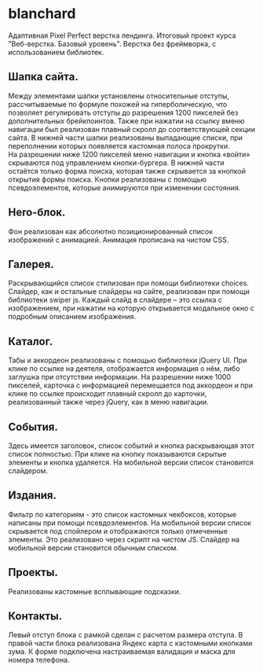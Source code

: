 # blanchard
Адаптивная Pixel Perfect верстка лендинга. Итоговый проект курса "Веб-верстка. Базовый уровень". Верстка без фреймворка, с использованием библиотек.  
## Шапка сайта.  
Между элементами шапки установлены относительные отступы, рассчитываемые по формуле похожей на гиперболическую, что позволяет регулировать отступы до разрешения 1200 пикселей без дополнительных брейкпоинтов. Также при нажатии на ссылку вменю навигации был реализован плавный скролл до соответствующей секции сайта. В нижней части шапки реализованы выпадающие списки, при переполнении которых появляется кастомная полоса прокрутки.  
На разрешении ниже 1200 пикселей меню навигации и кнопка «войти» скрываются под управлением кнопки-бургера. В нижней части остаётся только форма поиска, которая также скрывается за кнопкой открытия формы поиска. Кнопки реализованы с помощью псевдоэлементов, которые анимируются при изменении состояния.  
## Hero-блок.  
Фон реализован как абсолютно позиционированный список изображений с анимацией. Анимация прописана на чистом CSS.  
## Галерея.  
Раскрывающийся список стилизован при помощи библиотеки choices. Слайдер, как и остальные слайдеры на сайте, реализован при помощи библиотеки swiper js. Каждый слайд в слайдере – это ссылка с изображением, при нажатии на которую открывается модальное окно с подробным описанием изображения.  
## Каталог.  
Табы и аккордеон реализованы с помощью библиотеки jQuery UI. При клике по ссылке на деятеля, отображается информация о нём, либо заглушка при отсутствии информации. На разрешении ниже 1000 пикселей, карточка с информацией перемещается под аккордеон и при клике по ссылке происходит плавный скролл до карточки, реализованный также через jQuery, как в меню навигации.  
## События.  
Здесь имеется заголовок, список событий и кнопка раскрывающая этот список полностью. При клике на кнопку показываются скрытые элементы и кнопка удаляется. На мобильной версии список становится слайдером.  
## Издания.  
Фильтр по категориям - это список кастомных чекбоксов, которые написаны при помощи псевдоэлементов. На мобильной версии список скрывается под спойлером и отображаются только отмеченные элементы. Это реализовано через скрипт на чистом JS. Слайдер на мобильной версии становится обычным списком.  
## Проекты.  
Реализованы кастомные всплывающие подсказки.  
## Контакты.  
Левый отступ блока с рамкой сделан с расчетом размера отступа. В правой части блока реализована Яндекс карта с кастомными кнопками зума. К форме подключена настраиваемая валидация и маска для номера телефона.
